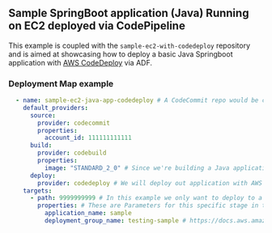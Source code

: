 ## Sample SpringBoot application (Java) Running on EC2 deployed via CodePipeline

This example is coupled with the `sample-ec2-with-codedeploy` repository and is aimed at showcasing how to deploy a basic Java Springboot application with [AWS CodeDeploy](https://docs.aws.amazon.com/codedeploy/latest/userguide/welcome.html) via ADF.

### Deployment Map example

```yaml
  - name: sample-ec2-java-app-codedeploy # A CodeCommit repo would be created automatically on the source account if it did not exist with this name, granted you are using CodeCommit as a source below.
    default_providers:
      source:
        provider: codecommit
        properties:
          account_id: 111111111111
      build:
        provider: codebuild
        properties:
          image: "STANDARD_2_0" # Since we're building a Java application here we want to use STANDARD_2_0 (Ubuntu) as our base CodeBuild Image, that way we can tell it to have Java ready for us so we can build, compile and test our application.
      deploy:
        provider: codedeploy # We will deploy out application with AWS CodeDeploy.
    targets:
      - path: 9999999999 # In this example we only want to deploy to a single AWS Account, so we include its account ID here.
        properties: # These are Parameters for this specific stage in the pipeline, CodeDeploy needs to know which application and deployment group it should use to deploy. These resources would typically be deployed in a different stack as they are more part of the infrastructure to support the application as opposed to the application itself.
          application_name: sample
          deployment_group_name: testing-sample # https://docs.aws.amazon.com/codedeploy/latest/userguide/deployment-groups.html
```
